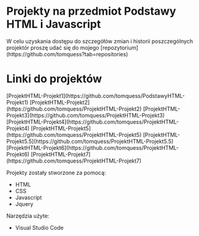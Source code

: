 # Projekty na przedmiot Podstawy HTML i Javascript

<p class="description">W celu uzyskania dostępu do szczegółów zmian i historii poszczególnych projektór proszę udać się do mojego [repozytorium](https://github.com/tomquess?tab=repositories) </p>


<h1>Linki do projektów</h1>
[ProjektHTML-Projekt1](https://github.com/tomquess/PodstawyHTML-Projekt1)
[ProjektHTML-Projekt2](https://github.com/tomquess/ProjektHTML-Projekt2)
[ProjektHTML-Projekt3](https://github.com/tomquess/ProjektHTML-Projekt3)
[ProjektHTML-Projekt4](https://github.com/tomquess/ProjektHTML-Projekt4)
[ProjektHTML-Projekt5](https://github.com/tomquess/ProjektHTML-Projekt5)
[ProjektHTML-Projekt5.5](https://github.com/tomquess/ProjektHTML-Projekt5.5)
[ProjektHTML-Projekt6](https://github.com/tomquess/ProjektHTML-Projekt6)
[ProjektHTML-Projekt7](https://github.com/tomquess/ProjektHTML-Projekt7)


Projekty zostały stworzone za pomocą:

- HTML
- CSS
- Javascript
- Jquery

Narzędzia użyte:

- Visual Studio Code
